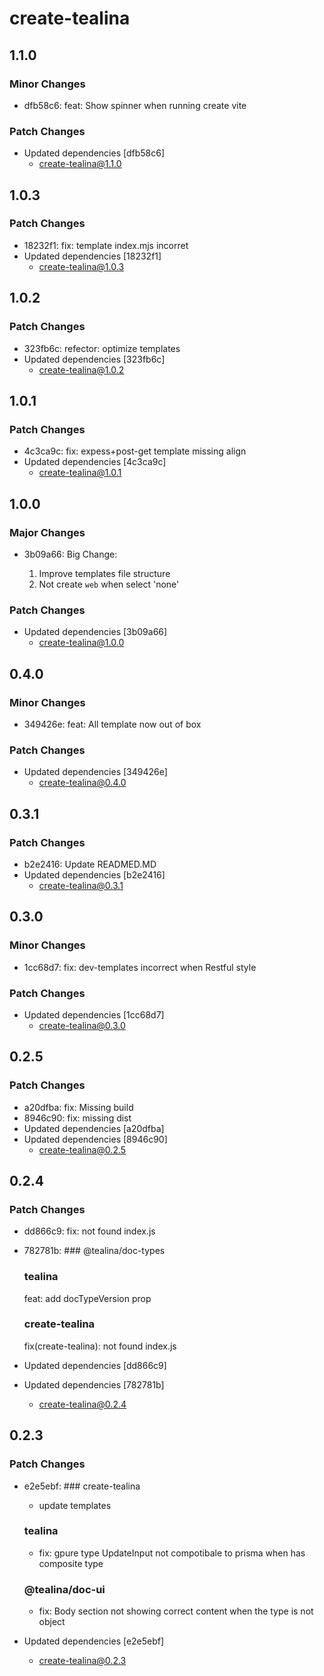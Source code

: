 # create-tealina

## 1.1.0

### Minor Changes

- dfb58c6: feat: Show spinner when running create vite

### Patch Changes

- Updated dependencies [dfb58c6]
  - create-tealina@1.1.0

## 1.0.3

### Patch Changes

- 18232f1: fix: template index.mjs incorret
- Updated dependencies [18232f1]
  - create-tealina@1.0.3

## 1.0.2

### Patch Changes

- 323fb6c: refector: optimize templates
- Updated dependencies [323fb6c]
  - create-tealina@1.0.2

## 1.0.1

### Patch Changes

- 4c3ca9c: fix: expess+post-get template missing align
- Updated dependencies [4c3ca9c]
  - create-tealina@1.0.1

## 1.0.0

### Major Changes

- 3b09a66: Big Change:

  1. Improve templates file structure
  2. Not create `web` when select 'none'

### Patch Changes

- Updated dependencies [3b09a66]
  - create-tealina@1.0.0

## 0.4.0

### Minor Changes

- 349426e: feat: All template now out of box

### Patch Changes

- Updated dependencies [349426e]
  - create-tealina@0.4.0

## 0.3.1

### Patch Changes

- b2e2416: Update READMED.MD
- Updated dependencies [b2e2416]
  - create-tealina@0.3.1

## 0.3.0

### Minor Changes

- 1cc68d7: fix: dev-templates incorrect when Restful style

### Patch Changes

- Updated dependencies [1cc68d7]
  - create-tealina@0.3.0

## 0.2.5

### Patch Changes

- a20dfba: fix: Missing build
- 8946c90: fix: missing dist
- Updated dependencies [a20dfba]
- Updated dependencies [8946c90]
  - create-tealina@0.2.5

## 0.2.4

### Patch Changes

- dd866c9: fix: not found index.js
- 782781b: ### @tealina/doc-types

  ### tealina

  feat: add docTypeVersion prop

  ### create-tealina

  fix(create-tealina): not found index.js

- Updated dependencies [dd866c9]
- Updated dependencies [782781b]
  - create-tealina@0.2.4

## 0.2.3

### Patch Changes

- e2e5ebf: ### create-tealina

  - update templates

  ### tealina

  - fix: gpure type UpdateInput not compotibale to prisma when has composite type

  ### @tealina/doc-ui

  - fix: Body section not showing correct content when the type is not object

- Updated dependencies [e2e5ebf]
  - create-tealina@0.2.3
